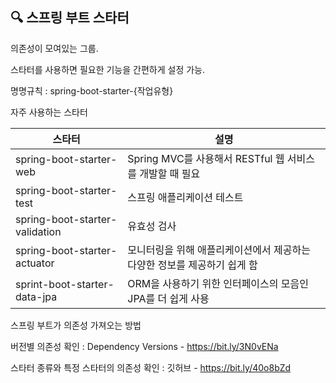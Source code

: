 ## 🔍 스프링 부트 스타터

의존성이 모여있는 그룹.

스타터를 사용하면 필요한 기능을 간편하게 설정 가능.

명명규칙 : spring-boot-starter-{작업유형}

자주 사용하는 스타터

| 스타터 | 설명 |
| ------ | -------- |
| spring-boot-starter-web | Spring MVC를 사용해서 RESTful 웹 서비스를 개발할 때 필요|
| spring-boot-starter-test | 스프링 애플리케이션 테스트 |
| spring-boot-starter-validation | 유효성 검사 |
| spring-boot-starter-actuator | 모니터링을 위해 애플리케이션에서 제공하는 다양한 정보를 제공하기 쉽게 함 |
| sprint-boot-starter-data-jpa | ORM을 사용하기 위한 인터페이스의 모음인 JPA를 더 쉽게 사용 |

스프링 부트가 의존성 가져오는 방법

버전별 의존성 확인 : Dependency Versions - https://bit.ly/3N0vENa

스타터 종류와 특정 스타터의 의존성 확인 : 깃허브 - https://bit.ly/40o8bZd
